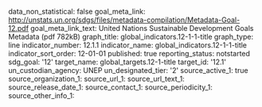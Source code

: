 data_non_statistical: false
goal_meta_link: http://unstats.un.org/sdgs/files/metadata-compilation/Metadata-Goal-12.pdf
goal_meta_link_text: United Nations Sustainable Development Goals Metadata (pdf 782kB)
graph_title: global_indicators.12-1-1-title
graph_type: line
indicator_number: 12.1.1
indicator_name: global_indicators.12-1-1-title
indicator_sort_order: 12-01-01
published: true
reporting_status: notstarted
sdg_goal: '12'
target_name: global_targets.12-1-title
target_id: '12.1'
un_custodian_agency: UNEP
un_designated_tier: '2'
source_active_1: true
source_organization_1: 
source_url_1: 
source_url_text_1: 
source_release_date_1: 
source_contact_1: 
source_periodicity_1: 
source_other_info_1: 